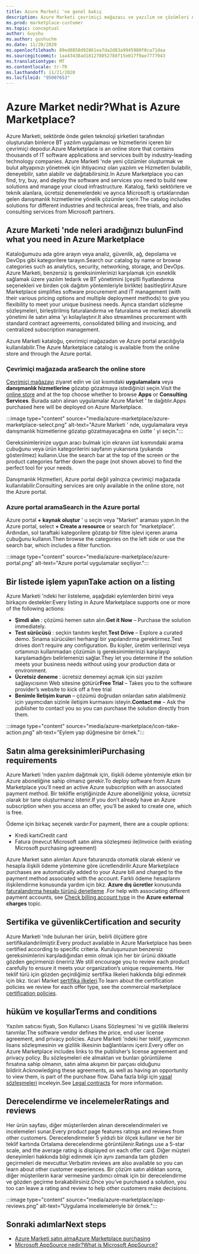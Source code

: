 ```yaml
---
title: Azure Marketi 'ne genel bakış
description: Azure Marketi çevrimiçi mağazası ve yazılım ve çözümleri nasıl bulabileceğinizi ve deneyebileceğinizi öğrenin.
ms.prod: marketplace-customer
ms.topic: conceptual
author: Guyshu
ms.author: gushuchm
ms.date: 11/20/2020
ms.openlocfilehash: 89ed8850d92861ea7da2d83a9945980f0ca71daa
ms.sourcegitcommit: 1aa43438ad181278052788f15e017f9ae7777943
ms.translationtype: MT
ms.contentlocale: tr-TR
ms.lasthandoff: 11/21/2020
ms.locfileid: "95007653"
---
```

# <a name="what-is-azure-marketplace"></a><span data-ttu-id="7ef06-103">Azure Market nedir?</span><span class="sxs-lookup"><span data-stu-id="7ef06-103">What is Azure Marketplace?</span></span>

<span data-ttu-id="7ef06-104">Azure Marketi, sektörde önde gelen teknoloji şirketleri tarafından oluşturulan binlerce BT yazılım uygulaması ve hizmetlerini içeren bir çevrimiçi depodur.</span><span class="sxs-lookup"><span data-stu-id="7ef06-104">Azure Marketplace is an online store that contains thousands of IT software applications and services built by industry-leading technology companies.</span></span> <span data-ttu-id="7ef06-105">Azure Marketi 'nde yeni çözümler oluşturmak ve bulut altyapınızı yönetmek için ihtiyacınız olan yazılım ve Hizmetleri bulabilir, deneyebilir, satın alabilir ve dağıtabilirsiniz.</span><span class="sxs-lookup"><span data-stu-id="7ef06-105">In Azure Marketplace you can find, try, buy, and deploy the software and services you need to build new solutions and manage your cloud infrastructure.</span></span> <span data-ttu-id="7ef06-106">Katalog, farklı sektörlere ve teknik alanlara, ücretsiz denemelerdeki ve ayrıca Microsoft iş ortaklarından gelen danışmanlık hizmetlerine yönelik çözümler içerir.</span><span class="sxs-lookup"><span data-stu-id="7ef06-106">The catalog includes solutions for different industries and technical areas, free trials, and also consulting services from Microsoft partners.</span></span>

## <a name="find-what-you-need-in-azure-marketplace"></a><span data-ttu-id="7ef06-107">Azure Marketi 'nde neleri aradığınızı bulun</span><span class="sxs-lookup"><span data-stu-id="7ef06-107">Find what you need in Azure Marketplace</span></span>

<span data-ttu-id="7ef06-108">Kataloğumuzu ada göre arayın veya analiz, güvenlik, ağ, depolama ve DevOps gibi kategorilere tarayın.</span><span class="sxs-lookup"><span data-stu-id="7ef06-108">Search our catalog by name or browse categories such as analytics, security, networking, storage, and DevOps.</span></span> <span data-ttu-id="7ef06-109">Azure Marketi, benzersiz iş gereksinimlerinizi karşılamak için esneklik sağlamak üzere yazılım tedarik ve BT yönetimini (çeşitli fiyatlandırma seçenekleri ve birden çok dağıtım yöntemleriyle birlikte) basitleştirir.</span><span class="sxs-lookup"><span data-stu-id="7ef06-109">Azure Marketplace simplifies software procurement and IT management (with their various pricing options and multiple deployment methods) to give you flexibility to meet your unique business needs.</span></span> <span data-ttu-id="7ef06-110">Ayrıca standart sözleşme sözleşmeleri, birleştirilmiş faturalandırma ve faturalama ve merkezi abonelik yönetimi ile satın alma 'yı kolaylaştırır.</span><span class="sxs-lookup"><span data-stu-id="7ef06-110">It also streamlines procurement with standard contract agreements, consolidated billing and invoicing, and centralized subscription management.</span></span>

<span data-ttu-id="7ef06-111">Azure Marketi kataloğu, çevrimiçi mağazadan ve Azure portal aracılığıyla kullanılabilir.</span><span class="sxs-lookup"><span data-stu-id="7ef06-111">The Azure Marketplace catalog is available from the online store and through the Azure portal.</span></span>  

### <a name="search-the-online-store"></a><span data-ttu-id="7ef06-112">Çevrimiçi mağazada ara</span><span class="sxs-lookup"><span data-stu-id="7ef06-112">Search the online store</span></span>

<span data-ttu-id="7ef06-113">[Çevrimiçi mağazayı](https://azuremarketplace.microsoft.com/) ziyaret edin ve üst kısımdaki **uygulamalara** veya **danışmanlık hizmetlerine** gözatıp gözatmaya istediğinizi seçin.</span><span class="sxs-lookup"><span data-stu-id="7ef06-113">Visit the [online store](https://azuremarketplace.microsoft.com/) and at the top choose whether to browse **Apps** or **Consulting Services**.</span></span> <span data-ttu-id="7ef06-114">Burada satın alınan uygulamalar Azure Market ' te dağıtılır.</span><span class="sxs-lookup"><span data-stu-id="7ef06-114">Apps purchased here will be deployed on Azure Marketplace.</span></span>

:::image type="content" source="media/azure-marketplace/azure-marketplace-select.png" alt-text="Azure Marketi ' nde, uygulamalara veya danışmanlık hizmetlerine gözatıp gözatmayacağına en üstte ' yi seçin.":::

<span data-ttu-id="7ef06-116">Gereksinimlerinize uygun aracı bulmak için ekranın üst kısmındaki arama çubuğunu veya ürün kategorilerini sayfanın yukarısına (yukarıda gösterilmez) kullanın.</span><span class="sxs-lookup"><span data-stu-id="7ef06-116">Use the search bar at the top of the screen or the product categories farther down the page (not shown above) to find the perfect tool for your needs.</span></span>

<span data-ttu-id="7ef06-117">Danışmanlık Hizmetleri, Azure portal değil yalnızca çevrimiçi mağazada kullanılabilir.</span><span class="sxs-lookup"><span data-stu-id="7ef06-117">Consulting services are only available in the online store, not the Azure portal.</span></span>

### <a name="search-in-the-azure-portal"></a><span data-ttu-id="7ef06-118">Azure portal arama</span><span class="sxs-lookup"><span data-stu-id="7ef06-118">Search in the Azure portal</span></span>

<span data-ttu-id="7ef06-119">Azure portal **+ kaynak oluştur** ' u seçin veya "Market" araması yapın.</span><span class="sxs-lookup"><span data-stu-id="7ef06-119">In the Azure portal, select **+ Create a resource** or search for “marketplace”.</span></span> <span data-ttu-id="7ef06-120">Ardından, sol taraftaki kategorilere gözatıp bir filtre işlevi içeren arama çubuğunu kullanın.</span><span class="sxs-lookup"><span data-stu-id="7ef06-120">Then browse the categories on the left side or use the search bar, which includes a filter function.</span></span>

:::image type="content" source="media/azure-marketplace/azure-portal.png" alt-text="Azure portal uygulamalar seçiliyor.":::

## <a name="take-action-on-a-listing"></a><span data-ttu-id="7ef06-122">Bir listede işlem yapın</span><span class="sxs-lookup"><span data-stu-id="7ef06-122">Take action on a listing</span></span>

<span data-ttu-id="7ef06-123">Azure Marketi 'ndeki her listeleme, aşağıdaki eylemlerden birini veya birkaçını destekler:</span><span class="sxs-lookup"><span data-stu-id="7ef06-123">Every listing in Azure Marketplace supports one or more of the following actions:</span></span>

- <span data-ttu-id="7ef06-124">**Şimdi alın** : çözümü hemen satın alın.</span><span class="sxs-lookup"><span data-stu-id="7ef06-124">**Get it Now** – Purchase the solution immediately.</span></span>
- <span data-ttu-id="7ef06-125">**Test sürücüsü** : seçkin tanıtımı keşfet.</span><span class="sxs-lookup"><span data-stu-id="7ef06-125">**Test Drive** – Explore a curated demo.</span></span> <span data-ttu-id="7ef06-126">Sınama sürücüleri herhangi bir yapılandırma gerektirmez.</span><span class="sxs-lookup"><span data-stu-id="7ef06-126">Test drives don’t require any configuration.</span></span> <span data-ttu-id="7ef06-127">Bu kişiler, üretim verilerinizi veya ortamınızı kullanmadan çözümün iş gereksinimlerinizi karşılayıp karşılamadığını belirlemenizi sağlar.</span><span class="sxs-lookup"><span data-stu-id="7ef06-127">They let you determine if the solution meets your business needs without using your production data or environment.</span></span>
- <span data-ttu-id="7ef06-128">**Ücretsiz deneme** : ücretsiz denemeyi açmak için sizi yazılım sağlayıcısının Web sitesine götürür</span><span class="sxs-lookup"><span data-stu-id="7ef06-128">**Free Trial** – Takes you to the software provider’s website to kick off a free trial</span></span>
- <span data-ttu-id="7ef06-129">**Benimle Iletişim kurun** – çözümü doğrudan onlardan satın alabilmeniz için yayımcıdan sizinle iletişim kurmasını isteyin.</span><span class="sxs-lookup"><span data-stu-id="7ef06-129">**Contact me** – Ask the publisher to contact you so you can purchase the solution directly from them.</span></span>

:::image type="content" source="media/azure-marketplace/icon-take-action.png" alt-text="Eylem yap düğmesine bir örnek.":::

## <a name="purchasing-requirements"></a><span data-ttu-id="7ef06-131">Satın alma gereksinimleri</span><span class="sxs-lookup"><span data-stu-id="7ef06-131">Purchasing requirements</span></span>

<span data-ttu-id="7ef06-132">Azure Marketi 'nden yazılım dağıtmak için, ilişkili ödeme yöntemiyle etkin bir Azure aboneliğine sahip olmanız gerekir.</span><span class="sxs-lookup"><span data-stu-id="7ef06-132">To deploy software from Azure Marketplace you’ll need an active Azure subscription with an associated payment method.</span></span> <span data-ttu-id="7ef06-133">Bir teklifle eriştiğinizde Azure aboneliğiniz yoksa, ücretsiz olarak bir tane oluşturmanız istenir.</span><span class="sxs-lookup"><span data-stu-id="7ef06-133">If you don’t already have an Azure subscription when you access an offer, you’ll be asked to create one, which is free.</span></span>

<span data-ttu-id="7ef06-134">Ödeme için birkaç seçenek vardır:</span><span class="sxs-lookup"><span data-stu-id="7ef06-134">For payment, there are a couple options:</span></span>  

- <span data-ttu-id="7ef06-135">Kredi kartı</span><span class="sxs-lookup"><span data-stu-id="7ef06-135">Credit card</span></span>
- <span data-ttu-id="7ef06-136">Fatura (mevcut Microsoft satın alma sözleşmesi ile)</span><span class="sxs-lookup"><span data-stu-id="7ef06-136">Invoice (with existing Microsoft purchasing agreement)</span></span>

<span data-ttu-id="7ef06-137">Azure Market satın alımları Azure faturanızda otomatik olarak eklenir ve hesapla ilişkili ödeme yöntemine göre ücretlendirilir.</span><span class="sxs-lookup"><span data-stu-id="7ef06-137">Azure Marketplace purchases are automatically added to your Azure bill and charged to the payment method associated with the account.</span></span> <span data-ttu-id="7ef06-138">Farklı ödeme hesaplarını ilişkilendirme konusunda yardım için bkz. **Azure dış ücretler** konusunda [faturalandırma hesabı türünü denetleme](https://docs.microsoft.com/azure/cost-management-billing/understand/understand-azure-marketplace-charges#check-billing-account-type) .</span><span class="sxs-lookup"><span data-stu-id="7ef06-138">For help with associating different payment accounts, see [Check billing account type](https://docs.microsoft.com/azure/cost-management-billing/understand/understand-azure-marketplace-charges#check-billing-account-type) in the **Azure external charges** topic.</span></span>

## <a name="certification-and-security"></a><span data-ttu-id="7ef06-139">Sertifika ve güvenlik</span><span class="sxs-lookup"><span data-stu-id="7ef06-139">Certification and security</span></span>

<span data-ttu-id="7ef06-140">Azure Marketi 'nde bulunan her ürün, belirli ölçütlere göre sertifikalandırilmiştir.</span><span class="sxs-lookup"><span data-stu-id="7ef06-140">Every product available in Azure Marketplace has been certified according to specific criteria.</span></span> <span data-ttu-id="7ef06-141">Kuruluşunuzun benzersiz gereksinimlerini karşıladığından emin olmak için her bir ürünü dikkatle gözden geçirmenizi öneririz.</span><span class="sxs-lookup"><span data-stu-id="7ef06-141">We still encourage you to review each product carefully to ensure it meets your organization’s unique requirements.</span></span> <span data-ttu-id="7ef06-142">Her teklif türü için gözden geçirdiğimiz sertifika ilkeleri hakkında bilgi edinmek için bkz. ticari Market [sertifika ilkeleri](https://docs.microsoft.com/legal/marketplace/certification-policies).</span><span class="sxs-lookup"><span data-stu-id="7ef06-142">To learn about the certification policies we review for each offer type, see the commercial marketplace [certification policies](https://docs.microsoft.com/legal/marketplace/certification-policies).</span></span>

## <a name="terms-and-conditions"></a><span data-ttu-id="7ef06-143">hüküm ve koşullar</span><span class="sxs-lookup"><span data-stu-id="7ef06-143">Terms and conditions</span></span>

<span data-ttu-id="7ef06-144">Yazılım satıcısı fiyatı, Son Kullanıcı Lisans Sözleşmesi 'ni ve gizlilik ilkelerini tanımlar.</span><span class="sxs-lookup"><span data-stu-id="7ef06-144">The software vendor defines the price, end user license agreement, and privacy policies.</span></span> <span data-ttu-id="7ef06-145">Azure Marketi 'ndeki her teklif, yayımcının lisans sözleşmesinin ve gizlilik ilkesinin bağlantılarını içerir.</span><span class="sxs-lookup"><span data-stu-id="7ef06-145">Every offer on Azure Marketplace includes links to the publisher’s license agreement and privacy policy.</span></span> <span data-ttu-id="7ef06-146">Bu sözleşmeleri ele almaktan ve bunları görüntüleme fırsatına sahip olmanın, satın alma akışının bir parçası olduğunu bildirir.</span><span class="sxs-lookup"><span data-stu-id="7ef06-146">Acknowledging these agreements, as well as having an opportunity to view them, is part of the purchase flow.</span></span> <span data-ttu-id="7ef06-147">Daha fazla bilgi için [yasal sözleşmeleri](legal-contracts.md) inceleyin.</span><span class="sxs-lookup"><span data-stu-id="7ef06-147">See [Legal contracts](legal-contracts.md) for more information.</span></span>

## <a name="ratings-and-reviews"></a><span data-ttu-id="7ef06-148">Derecelendirme ve incelemeler</span><span class="sxs-lookup"><span data-stu-id="7ef06-148">Ratings and reviews</span></span>

<span data-ttu-id="7ef06-149">Her ürün sayfası, diğer müşterilerden alınan derecelendirmeleri ve incelemeleri sunar.</span><span class="sxs-lookup"><span data-stu-id="7ef06-149">Every product page features ratings and reviews from other customers.</span></span> <span data-ttu-id="7ef06-150">Derecelendirmeler 5 yıldızlı bir ölçek kullanır ve her bir teklif kartında Ortalama derecelendirme görüntülenir.</span><span class="sxs-lookup"><span data-stu-id="7ef06-150">Ratings use a 5-star scale, and the average rating is displayed on each offer card.</span></span> <span data-ttu-id="7ef06-151">Diğer müşteri deneyimleri hakkında bilgi edinmek için aynı zamanda tam gözden geçirmeleri de mevcuttur.</span><span class="sxs-lookup"><span data-stu-id="7ef06-151">Verbatim reviews are also available so you can learn about other customer experiences.</span></span> <span data-ttu-id="7ef06-152">Bir çözüm satın aldıktan sonra, diğer müşterilerin karar vermesine yardımcı olmak için bir derecelendirme ve gözden geçirme bırakabilirsiniz.</span><span class="sxs-lookup"><span data-stu-id="7ef06-152">Once you’ve purchased a solution, you too can leave a rating and review to help other customers make decisions.</span></span>

:::image type="content" source="media/azure-marketplace/app-reviews.png" alt-text="Uygulama incelemeleriyle bir örnek.":::

## <a name="next-steps"></a><span data-ttu-id="7ef06-154">Sonraki adımlar</span><span class="sxs-lookup"><span data-stu-id="7ef06-154">Next steps</span></span>

- [<span data-ttu-id="7ef06-155">Azure Marketi satın alma</span><span class="sxs-lookup"><span data-stu-id="7ef06-155">Azure Marketplace purchasing</span></span>](azure-purchasing-invoicing.md)
- [<span data-ttu-id="7ef06-156">Microsoft AppSource nedir?</span><span class="sxs-lookup"><span data-stu-id="7ef06-156">What is Microsoft AppSource?</span></span>](appsource-overview.md)
